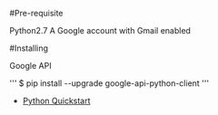 #Pre-requisite

Python2.7
A Google account with Gmail enabled

#Installing

Google API

'''
$ pip install --upgrade google-api-python-client
'''

* [Python Quickstart](https://developers.google.com/gmail/api/quickstart/python)